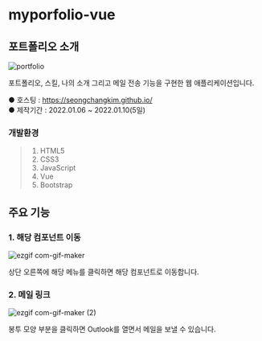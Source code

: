 # myporfolio-vue

## 포트폴리오 소개
![portfolio](https://user-images.githubusercontent.com/74657556/148874177-431e3db6-1fd0-4eac-b8c7-922dc525ef61.png)

포트폴리오, 스킬, 나의 소개 그리고 메일 전송 기능을 구현한 웹 애플리케이션입니다.

● 호스팅 : https://seongchangkim.github.io/<br>
● 제작기간 : 2022.01.06 ~ 2022.01.10(5일)

### 개발환경
> 1. HTML5
> 2. CSS3
> 3. JavaScript
> 4. Vue
> 5. Bootstrap

## 주요 기능
### 1. 해당 컴포넌트 이동
![ezgif com-gif-maker](https://user-images.githubusercontent.com/74657556/148901658-66e005c4-0f5f-4d6d-b5ed-94cfcd41b161.gif)

상단 오른쪽에 해당 메뉴를 클릭하면 해당 컴포넌트로 이동합니다. 
### 2. 메일 링크
![ezgif com-gif-maker (2)](https://user-images.githubusercontent.com/74657556/148905046-2dd13a7b-7179-47fd-a74e-ff07c5ab23c0.gif)

봉투 모양 부분을 클릭하면 Outlook를 열면서 메일을 보낼 수 있습니다.
